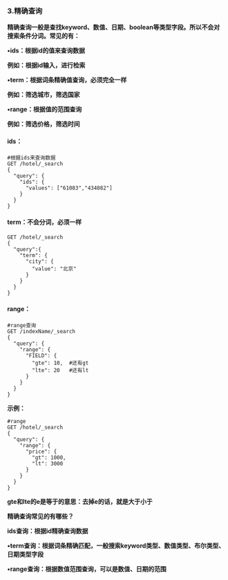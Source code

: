 ### 3.精确查询



**精确查询一般是查找keyword、数值、日期、boolean等类型字段。所以不会对搜索条件分词。常见的有：**



**•ids：根据id的值来查询数据**

**例如：根据id输入，进行检索**



**•term：根据词条精确值查询，必须完全一样**

**例如：筛选城市，筛选国家**



**•range：根据值的范围查询**

**例如：筛选价格，筛选时间**



#### ids：

```apl
#根据ids来查询数据
GET /hotel/_search
{
  "query": {
    "ids": {
      "values": ["61083","434082"]
    }
  }
}
```





#### term：不会分词，必须一样

```apl
GET /hotel/_search
{
  "query":{
    "term": {
      "city": {
        "value": "北京"
      }
    }
  }
}
```



#### range：

```apl
#range查询
GET /indexName/_search
{
  "query": {
    "range": {
      "FIELD": {
        "gte": 10,  #还有gt
        "lte": 20   #还有lt
      }
    }
  }
}
```

**示例：**

```apl
#range
GET /hotel/_search
{
  "query": {
    "range": {
      "price": {
        "gt": 1000,
        "lt": 3000
      }
    }
  }
}
```



**gte和lte的e是等于的意思：去掉e的话，就是大于小于**



**精确查询常见的有哪些？**

**ids查询：根据id精确查询数据**

**•term查询：根据词条精确匹配，一般搜索keyword类型、数值类型、布尔类型、日期类型字段**

**•range查询：根据数值范围查询，可以是数值、日期的范围**